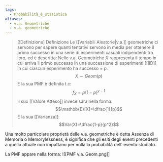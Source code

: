 ```yaml
---
tags:
  - Probabilità_e_statistica
aliases:
  - v.a. Geometriche
  - v.a. geometriche
---
```


>[!Definizione]  Definizione
>Le [[Variabili Aleatorie|v.a.]] geometriche ci servono per sapere quanti tentativi servono in media per ottenere il primo successo in una serie di esperimenti casuali indipendenti tra loro, ed è descritta:
>Nelle v.a. Geometriche $X$ rappresenta il tempo in cui arriva il primo successo in una successione di esperimenti [[IID]] in cui ciascun esperimento ha successo = p.
>$$X\sim Geom(p)$$
>E la sua PMF è definita t.c:
>$$f_{X}=p(1-p)^{y-1}$$
>Il suo [[Valore Atteso]] invece sarà nella forma:
>$$\mathbb{E}[X]=\dfrac{1}{p}$$
>E la sua [[Varianza]]:
>$$Var(X)=\dfrac{1-p}{p^2}$$

Una molto particolare proprietà delle v.a. geometriche è detta Assenza di Memoria o Memorylessness,
è significa che gli esiti degli eventi precedenti a quello attuale non impattano per nulla la probabilità dell’ evento studiato.

La PMF appare nella forma:
![[PMF v.a. Geom.png]]